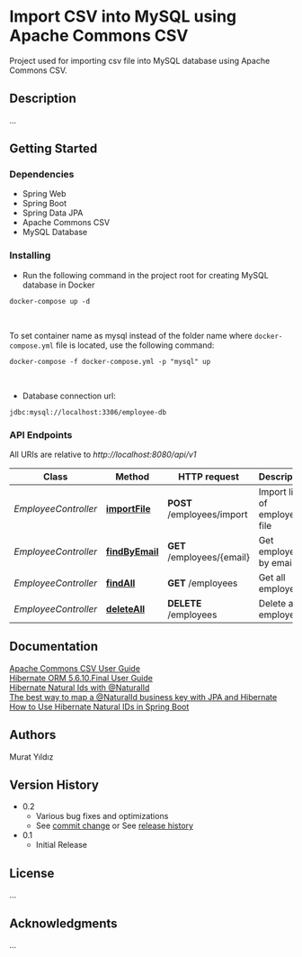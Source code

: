 # Import CSV into MySQL using Apache Commons CSV
Project used for importing csv file into MySQL database using Apache Commons CSV.


## Description

...


## Getting Started

### Dependencies

* Spring Web
* Spring Boot
* Spring Data JPA
* Apache Commons CSV
* MySQL Database

### Installing

* Run the following command in the project root for creating MySQL database in Docker

```
docker-compose up -d
```
<br/>

To set container name as mysql instead of the folder name where `docker-compose.yml` file is located, use the following command:

```
docker-compose -f docker-compose.yml -p "mysql" up
```
<br/>

* Database connection url:

```
jdbc:mysql://localhost:3306/employee-db
```

### API Endpoints

All URIs are relative to *http://localhost:8080/api/v1*

Class | Method                                                    | HTTP request         | Description
------------ |-----------------------------------------------------------|----------------------| -------------
*EmployeeController* | [**importFile**](http://localhost:8080/api/v1/employees/import) | **POST** /employees/import | Import list of employees file
*EmployeeController* | [**findByEmail**](http://localhost:8080/api/v1/employees/{email})       | **GET** /employees/{email}    | Get employee by email
*EmployeeController* | [**findAll**](http://localhost:8080/api/v1/employees)                   | **GET** /employees            | Get all employees
*EmployeeController* | [**deleteAll**](http://localhost:8080/api/v1/employees)                 | **DELETE** /employees   | Delete all employees


## Documentation
[Apache Commons CSV User Guide](https://commons.apache.org/proper/commons-csv/user-guide.html#Using_an_enum_to_define_a_header)<br/>
[Hibernate ORM 5.6.10.Final User Guide](https://docs.jboss.org/hibernate/orm/5.6/userguide/html_single/Hibernate_User_Guide.html#naturalid)<br/>
[Hibernate Natural Ids with @NaturalId](https://howtodoinjava.com/hibernate/hibernate-naturalid-example-tutorial/)<br/>
[The best way to map a @NaturalId business key with JPA and Hibernate](https://vladmihalcea.com/the-best-way-to-map-a-naturalid-business-key-with-jpa-and-hibernate/)
[How to Use Hibernate Natural IDs in Spring Boot](https://dzone.com/articles/how-to-use-hibernate-natural-ids-in-spring-boot)


## Authors
Murat Yıldız


## Version History

* 0.2
    * Various bug fixes and optimizations
    * See [commit change]() or See [release history]()
* 0.1
    * Initial Release


## License

...


## Acknowledgments
...